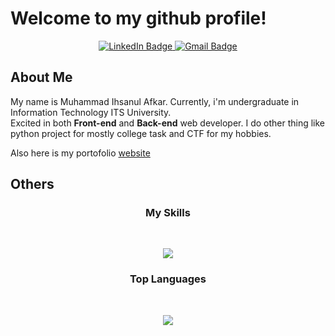 # Welcome to my github profile!
<div id="badges" align="center">
  <a href="https://www.linkedin.com/in/ihsanul-afkar-876229218">
    <img src="https://img.shields.io/badge/LinkedIn-blue?logo=linkedin&logoColor=white" alt="LinkedIn Badge"/>
  </a>
  <a href="mailto:ihsanul2001@gmail.com">
    <img src="https://img.shields.io/badge/Gmail-D14836?logo=gmail&logoColor=white" alt="Gmail Badge"/>
  </a>
</div>

## About Me
My name is Muhammad Ihsanul Afkar. Currently, i'm undergraduate in Information Technology ITS University. <br>
Excited in both **Front-end** and **Back-end** web developer. I do other thing like python project for mostly college task and CTF for my hobbies. <br>

Also here is my portofolio [website](https://ihsanul-afkar.vercel.app/)
   
## Others

<h3 align="center">
    My Skills
</h3>
<br>
<p align="center">
  <a href="https://skillicons.dev">
    <img src="https://skillicons.dev/icons?i=next,git,tailwindcss,python,mysql,mongodb,laravel,linux&perline=5" />
  </a>
</p>

<h3 align="center">
    Top Languages
</h3>
<br>
<p align="center">
    <img src="https://github-readme-stats.vercel.app/api/top-langs/?username=IhsanulAfkar&theme=dracula" />
</p>